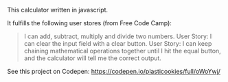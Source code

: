 This calculator written in javascript. 

It fulfills the following user stores (from Free Code Camp):

> I can add, subtract, multiply and divide two numbers.
> User Story: I can clear the input field with a clear button.
> User Story: I can keep chaining mathematical operations together until I hit the equal button, and the calculator will tell me the correct output.

See this project on Codepen: https://codepen.io/plasticookies/full/oWoYwj/
